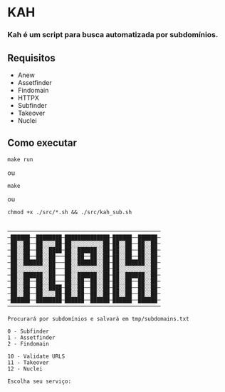 # KAH
### Kah é um script para busca automatizada por subdomínios.

## Requisitos
- Anew
- Assetfinder
- Findomain
- HTTPX
- Subfinder
- Takeover
- Nuclei

## Como executar
```
make run
```
ou
```
make
```
ou
```
chmod +x ./src/*.sh && ./src/kah_sub.sh
```
##


```
────────────────────────────────────────────────
─██████──████████─██████████████─██████──██████─
─██░░██──██░░░░██─██░░░░░░░░░░██─██░░██──██░░██─
─██░░██──██░░████─██░░██████░░██─██░░██──██░░██─
─██░░██──██░░██───██░░██──██░░██─██░░██──██░░██─
─██░░██████░░██───██░░██████░░██─██░░██████░░██─
─██░░░░░░░░░░██───██░░░░░░░░░░██─██░░░░░░░░░░██─
─██░░██████░░██───██░░██████░░██─██░░██████░░██─
─██░░██──██░░██───██░░██──██░░██─██░░██──██░░██─
─██░░██──██░░████─██░░██──██░░██─██░░██──██░░██─
─██░░██──██░░░░██─██░░██──██░░██─██░░██──██░░██─
─██████──████████─██████──██████─██████──██████─
──────────────────────────────────────────────── 

Procurará por subdomínios e salvará em tmp/subdomains.txt

0 - Subfinder 
1 - Assetfinder
2 - Findomain

10 - Validate URLS
11 - Takeover
12 - Nuclei

Escolha seu serviço:
```
